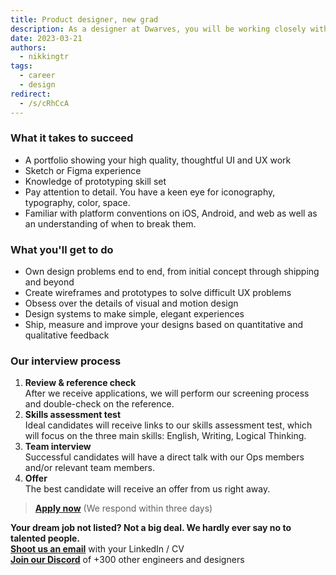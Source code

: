 ```yaml
---
title: Product designer, new grad
description: As a designer at Dwarves, you will be working closely with a team of talented, kind people and working directly with our clients. There is a lot of freedom to contribute to the quality of the project and improve, or prove yourself
date: 2023-03-21
authors:
  - nikkingtr
tags:
  - career
  - design
redirect:
  - /s/cRhCcA
---
```


### What it takes to succeed

- A portfolio showing your high quality, thoughtful UI and UX work
- Sketch or Figma experience
- Knowledge of prototyping skill set
- Pay attention to detail. You have a keen eye for iconography, typography, color, space.
- Familiar with platform conventions on iOS, Android, and web as well as an understanding of when to break them.

### What you'll get to do

- Own design problems end to end, from initial concept through shipping and beyond
- Create wireframes and prototypes to solve difficult UX problems
- Obsess over the details of visual and motion design
- Design systems to make simple, elegant experiences
- Ship, measure and improve your designs based on quantitative and qualitative feedback

### Our interview process

1. **Review & reference check**<br>After we receive applications, we will perform our screening process and double-check on the reference.
2. **Skills assessment test**<br>Ideal candidates will receive links to our skills assessment test, which will focus on the three main skills: English, Writing, Logical Thinking.
3. **Team interview**<br>Successful candidates will have a direct talk with our Ops members and/or relevant team members.
4. **Offer**<br>The best candidate will receive an offer from us right away.

> **[Apply now](mailto:spawn@d.foundation)** (We respond within three days)

**Your dream job not listed? Not a big deal. We hardly ever say no to talented people.**\
[**Shoot us an email**](mailto:spawn@d.foundation) with your LinkedIn / CV\
[**Join our Discord**](https://discord.gg/dfoundation) of +300 other engineers and designers
